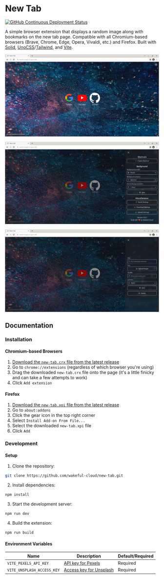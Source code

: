 # New Tab

[![GitHub Continuous Deployment Status](https://img.shields.io/github/actions/workflow/status/wakeful-cloud/new-tab/cd.yml?label=Deployment&style=flat-square)](https://github.com/wakeful-cloud/new-tab/actions/workflows/cd.yml)

A simple browser extension that displays a random image along with bookmarks on the new tab page. Compatible with all Chromium-based browsers (Brave, Chrome, Edge, Opera, Vivaldi, etc.) and Firefox. Built with [Solid](https://solidjs.com), [UnoCSS](https://unocss.dev)/[Tailwind](https://tailwindcss.com), and [Vite](https://vitejs.dev).

![Screenshot 1](screenshots/screenshot-1.jpg)

![Screenshot 2](screenshots/screenshot-2.jpg)

![Screenshot 3](screenshots/screenshot-3.jpg)

## Documentation

### Installation

#### Chromium-based Browsers

1. [Download the `new-tab.crx` file from the latest release](https://github.com/wakeful-cloud/new-tab/releases/latest/download/new-tab.crx)
2. Go to `chrome://extensions` (regardless of which browser you're using)
3. Drag the downloaded `new-tab.crx` file onto the page (it's a little finicky and can take a few attempts to work)
4. Click `Add extension`

#### Firefox

1. [Download the `new-tab.xpi` file from the latest release](https://github.com/wakeful-cloud/new-tab/releases/latest/download/new-tab.xpi)
2. Go to `about:addons`
3. Click the gear icon in the top right corner
4. Select `Install Add-on From File...`
5. Select the downloaded `new-tab.xpi` file
6. Click `Add`

### Development

#### Setup

1. Clone the repository:

```sh
git clone https://github.com/wakeful-cloud/new-tab.git
```

2. Install dependencies:

```sh
npm install
```

3. Start the development server:

```sh
npm run dev
```

4. Build the extension:

```sh
npm run build
```

#### Environment Variables

| Name                       | Description                                                        | Default/Required |
| -------------------------- | ------------------------------------------------------------------ | ---------------- |
| `VITE_PEXELS_API_KEY`      | [API key for Pexels](https://www.pexels.com/api/new/)              | Required         |
| `VITE_UNSPLASH_ACCESS_KEY` | [Access key for Unsplash](https://unsplash.com/oauth/applications) | Required         |
